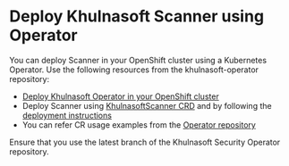 # Deploy Khulnasoft Scanner using Operator

You can deploy Scanner in your OpenShift cluster using a Kubernetes Operator. Use the following resources from the khulnasoft-operator repository:

* [Deploy Khulnasoft Operator in your OpenShift cluster](https://github.com/khulnasoft-lab/khulnasoft-operator/blob/2022.4/docs/DeployOpenShiftOperator.md#deploying-the-khulnasoft-operator)
* Deploy Scanner using [KhulnasoftScanner CRD](https://github.com/khulnasoft-lab/khulnasoft-operator/blob/2022.4/deploy/crds/operator_v1alpha1_khulnasoftscanner_cr.yaml) and by following the [deployment instructions](https://github.com/khulnasoft-lab/khulnasoft-operator/blob/2022.4/docs/DeployOpenShiftOperator.md#deploying-khulnasoft-enterprise-using-custom-resources)
* You can refer CR usage examples from the [Operator repository](https://github.com/khulnasoft-lab/khulnasoft-operator/blob/2022.4/docs/DeployOpenShiftOperator.md#cr-examples)

Ensure that you use the latest branch of the Khulnasoft Security Operator repository.